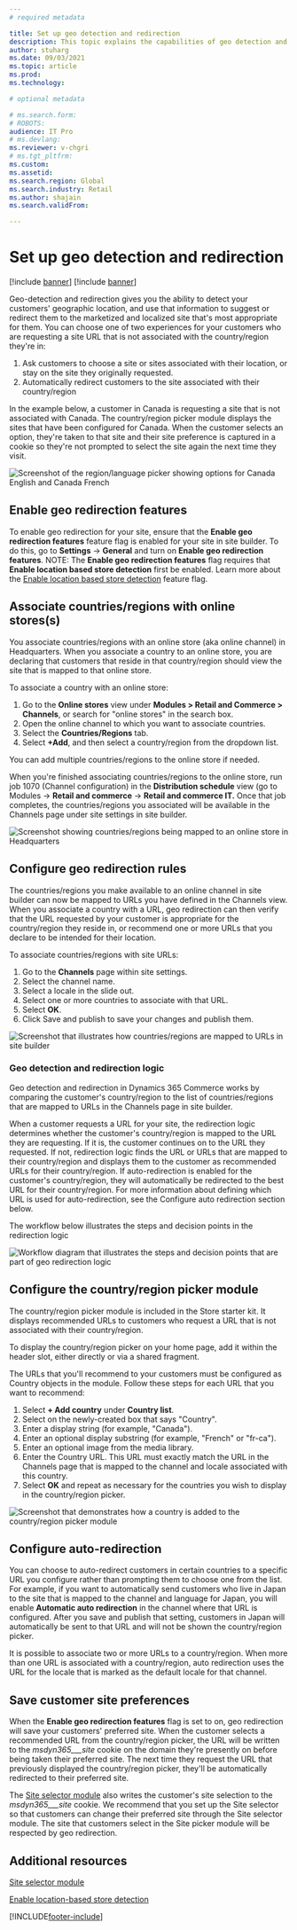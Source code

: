 ```yaml
---
# required metadata

title: Set up geo detection and redirection
description: This topic explains the capabilities of geo detection and redirection, and now to configure it for an e-commerce site.
author: stuharg
ms.date: 09/03/2021
ms.topic: article
ms.prod: 
ms.technology: 

# optional metadata

# ms.search.form: 
# ROBOTS: 
audience: IT Pro
# ms.devlang: 
ms.reviewer: v-chgri
# ms.tgt_pltfrm: 
ms.custom: 
ms.assetid: 
ms.search.region: Global
ms.search.industry: Retail
ms.author: shajain
ms.search.validFrom: 

---
```

# Set up geo detection and redirection

[!include [banner](../includes/banner.md)]
[!include [banner](../includes/preview-banner.md)]

Geo-detection and redirection gives you the ability to detect your customers' geographic location, and use that information to suggest or redirect them to the marketized and localized site that's most appropriate for them. You can choose one of two experiences for your customers who are requesting a site URL that is not associated with the country/region they're in:

1. Ask customers to choose a site or sites associated with their location, or stay on the site they originally requested.
1. Automatically redirect customers to the site associated with their country/region

In the example below, a customer in Canada is requesting a site that is not associated with Canada. The country/region picker module displays the sites that have been configured for Canada. When the customer selects an option, they're taken to that site and their site preference is captured in a cookie so they're not prompted to select the site again the next time they visit. 

![Screenshot of the region/language picker showing options for Canada English and Canada French](./media/Geo_Country-region-picker.png)

## Enable geo redirection features

To enable geo redirection for your site, ensure that the **Enable geo redirection features** feature flag is enabled for your site in site builder. To do this, go to **Settings** -> **General** and turn on **Enable geo redirection features**. NOTE: The **Enable geo redirection features** flag requires that **Enable location based store detection** first be enabled. Learn more about the [Enable location based store detection](enable-store-detection.md) feature flag. 

## Associate countries/regions with online stores(s)

You associate countries/regions with an online store (aka online channel) in Headquarters. When you associate a country to an online store, you are declaring that customers that reside in that country/region should view the site that is mapped to that online store. 

To associate a country with an online store:

1. Go to the **Online stores** view under **Modules \> Retail and Commerce \> Channels**, or search for "online stores" in the search box. 
1. Open the online channel to which you want to associate countries.
1. Select the **Countries/Regions** tab.
1. Select **+Add**, and then select a country/region from the dropdown list.

You can add multiple countries/regions to the online store if needed. 

When you're finished associating countries/regions to the online store, run job 1070 (Channel configuration) in the **Distribution schedule** view (go to Modules -> **Retail and commerce** -> **Retail and commerce IT.** Once that job completes, the countries/regions you associated will be available in the Channels page under site settings in site builder. 

![Screenshot showing countries/regions being mapped to an online store in Headquarters](./media/Geo_HQ-Country-Mapping.png)

## Configure geo redirection rules

The countries/regions you make available to an online channel in site builder can now be mapped to URLs you have defined in the Channels view. When you associate a country with a URL, geo redirection can then verify that the URL requested by your customer is appropriate for the country/region they reside in, or recommend one or more URLs that you declare to be intended for their location. 

To associate countries/regions with site URLs:

1. Go to the **Channels** page within site settings.
1. Select the channel name.
1. Select a locale in the slide out.
1. Select one or more countries to associate with that URL. 
1. Select **OK**.
1. Click Save and publish to save your changes and publish them. 

![Screenshot that illustrates how countries/regions are mapped to URLs in site builder](./media/Geo_Channels-config.png)

### Geo detection and redirection logic

Geo detection and redirection in Dynamics 365 Commerce works by comparing the customer's country/region to the list of countries/regions that are mapped to URLs in the Channels page in site builder. 

When a customer requests a URL for your site, the redirection logic determines whether the customer's country/region is mapped to the URL they are requesting. If it is, the customer continues on to the URL they requested. If not, redirection logic finds the URL or URLs that are mapped to their country/region and displays them to the customer as recommended URLs for their country/region. If auto-redirection is enabled for the customer's country/region, they will automatically be redirected to the best URL for their country/region. For more information about defining which URL is used for auto-redirection, see the Configure auto redirection section below. 

The workflow below illustrates the steps and decision points in the redirection logic

![Workflow diagram that illustrates the steps and decision points that are part of geo redirection logic](./media/Geo_Redirection-Logic.png)

## Configure the country/region picker module

The country/region picker module is included in the Store starter kit. It displays recommended URLs to customers who request a URL that is not associated with their country/region. 

To display the country/region picker on your home page, add it within the header slot, either directly or via a shared fragment. 

The URLs that you'll recommend to your customers must be configured as Country objects in the module. Follow these steps for each URL that you want to recommend:

1. Select **+ Add country** under **Country list**. 
1. Select on the newly-created box that says "Country".
1. Enter a display string (for example, "Canada").
1. Enter an optional display substring (for example, "French" or "fr-ca"). 
1. Enter an optional image from the media library.
1. Enter the Country URL. This URL must exactly match the URL in the Channels page that is mapped to the channel and locale associated with this country. 
1. Select **OK** and repeat as necessary for the countries you wish to display in the country/region picker. 

![Screenshot that demonstrates how a country is added to the country/region picker module](./media/Geo_Country-region-config.png)

## Configure auto-redirection

You can choose to auto-redirect customers in certain countries to a specific URL you configure rather than prompting them to choose one from the list. For example, if you want to automatically send customers who live in Japan to the site that is mapped to the channel and language for Japan, you will enable **Automatic auto redirection** in the channel where that URL is configured. After you save and publish that setting, customers in Japan will automatically be sent to that URL and will not be shown the country/region picker. 

It is possible to associate two or more URLs to a country/region. When more than one URL is associated with a country/region, auto redirection uses the URL for the locale that is marked as the default locale for that channel. 

## Save customer site preferences

When the **Enable geo redirection features** flag is set to on, geo redirection will save your customers' preferred site. When the customer selects a recommended URL from the country/region picker, the URL will be written to the _msdyn365___site_ cookie on the domain they're presently on before being taken their preferred site. The next time they request the URL that previously displayed the country/region picker, they'll be automatically redirected to their preferred site.

The [Site selector module](site-selector.md) also writes the customer's site selection to the _msdyn365___site_ cookie. We recommend that you set up the Site selector so that customers can change their preferred site through the Site selector module. The site that customers select in the Site picker module will be respected by geo redirection. 

## Additional resources

[Site selector module](site-selector.md) 

[Enable location-based store detection](enable-store-detection.md)



[!INCLUDE[footer-include](../includes/footer-banner.md)]
